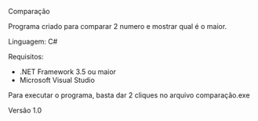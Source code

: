 Comparação

Programa criado para comparar 2 numero e mostrar qual é o maior.

Linguagem: C#

Requisitos:
- .NET Framework 3.5 ou maior
- Microsoft Visual Studio

Para executar o programa, basta dar 2 cliques no arquivo comparação.exe

Versão 1.0
